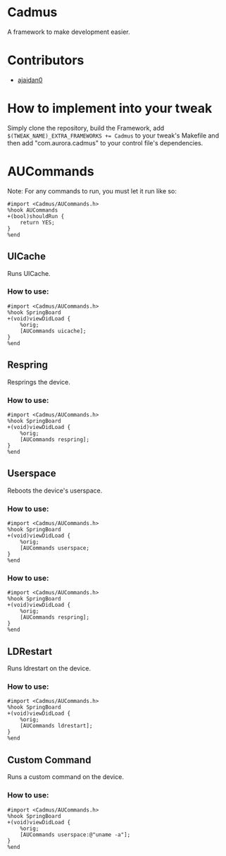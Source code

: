 # Cadmus

A framework to make development easier.

# Contributors

- [ajaidan0](https://github.com/ajaidan0)

# How to implement into your tweak

Simply clone the repository, build the Framework, add ``$(TWEAK_NAME)_EXTRA_FRAMEWORKS += Cadmus`` to your tweak's Makefile and then add  "com.aurora.cadmus" to your control file's dependencies.

# AUCommands

Note: For any commands to run, you must let it run like so:

    #import <Cadmus/AUCommands.h>
    %hook AUCommands
    +(bool)shouldRun {
        return YES;
    }
    %end

## UICache

Runs UICache.

### How to use:

    #import <Cadmus/AUCommands.h>
    %hook SpringBoard
    +(void)viewDidLoad {
        %orig;
        [AUCommands uicache];
    }
    %end

## Respring

Resprings the device.

### How to use:

    #import <Cadmus/AUCommands.h>
    %hook SpringBoard
    +(void)viewDidLoad {
        %orig;
        [AUCommands respring];
    }
    %end

## Userspace

Reboots the device's userspace.

### How to use:

    #import <Cadmus/AUCommands.h>
    %hook SpringBoard
    +(void)viewDidLoad {
        %orig;
        [AUCommands userspace;
    }
    %end

### How to use:

    #import <Cadmus/AUCommands.h>
    %hook SpringBoard
    +(void)viewDidLoad {
        %orig;
        [AUCommands respring];
    }
    %end

## LDRestart

Runs ldrestart on the device.

### How to use:

    #import <Cadmus/AUCommands.h>
    %hook SpringBoard
    +(void)viewDidLoad {
        %orig;
        [AUCommands ldrestart];
    }
    %end

## Custom Command

Runs a custom command on the device.

### How to use:

    #import <Cadmus/AUCommands.h>
    %hook SpringBoard
    +(void)viewDidLoad {
        %orig;
        [AUCommands userspace:@"uname -a"];
    }
    %end
